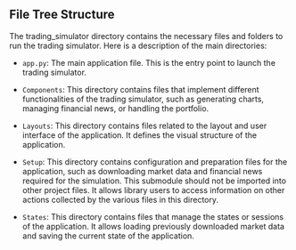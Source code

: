 ## File Tree Structure

The trading_simulator directory contains the necessary files and folders to run the trading simulator. Here is a description of the main directories:

- `app.py`: The main application file. This is the entry point to launch the trading simulator.

- `Components`: This directory contains files that implement different functionalities of the trading simulator, such as generating charts, managing financial news, or handling the portfolio.

- `Layouts`: This directory contains files related to the layout and user interface of the application. It defines the visual structure of the application.

- `Setup`: This directory contains configuration and preparation files for the application, such as downloading market data and financial news required for the simulation. This submodule should not be imported into other project files. It allows library users to access information on other actions collected by the various files in this directory.

- `States`: This directory contains files that manage the states or sessions of the application. It allows loading previously downloaded market data and saving the current state of the application.